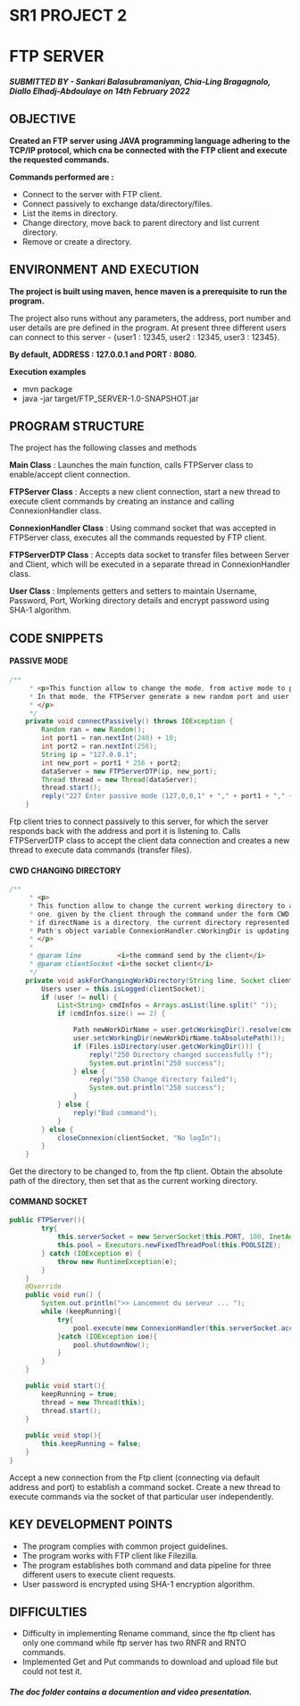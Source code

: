 # **SR1 PROJECT 2**
# **FTP SERVER**
##### _**SUBMITTED BY**_ - **Sankari Balasubramaniyan, Chia-Ling Bragagnolo, Diallo Elhadj-Abdoulaye on 14th February 2022**

## **OBJECTIVE**

**Created an FTP server using JAVA programming language adhering to the TCP/IP protocol, which cna be connected with the FTP client and execute the requested commands.**

**Commands performed are :**
- Connect to the server with FTP client.
- Connect passively to exchange data/directory/files.
- List the items in directory.
- Change directory, move back to parent directory and list current directory.
- Remove or create a directory.

## **ENVIRONMENT AND EXECUTION**

**The project is built using maven, hence maven is a prerequisite to run the program.** 

The project also runs without any parameters, the address, port number and user details are pre defined in the program.
At present three different users can connect to this server - {user1 : 12345, user2 : 12345, user3 : 12345}.

**By default, ADDRESS : 127.0.0.1 and PORT : 8080.**

**Execution examples**

- mvn package
- java -jar target/FTP_SERVER-1.0-SNAPSHOT.jar

## **PROGRAM STRUCTURE**

The project has the following classes and methods

**Main Class** : Launches the main function, calls FTPServer class to enable/accept client connection.

**FTPServer Class** : Accepts a new client connection, start a new thread to execute client commands by creating an instance and calling ConnexionHandler class.

**ConnexionHandler Class** : Using command socket that was accepted in FTPServer class, executes all the commands requested by FTP client.

**FTPServerDTP Class** : Accepts data socket to transfer files between Server and Client, which will be executed in a separate thread in ConnexionHandler class.

**User Class** : Implements getters and setters to maintain Username, Password, Port, Working directory details and encrypt password using SHA-1 algorithm.

## **CODE SNIPPETS**

#### **PASSIVE MODE**

```java
/**
	 * <p>This function allow to change the mode, from active mode to passive mode.
	 * In that mode, the FTPServer generate a new random port and user the same ip to
	 * </p>
	 */
	private void connectPassively() throws IOException {
		Random ran = new Random();
		int port1 = ran.nextInt(240) + 10;
		int port2 = ran.nextInt(256);
		String ip = "127.0.0.1";
		int new_port = port1 * 256 + port2;
		dataServer = new FTPServerDTP(ip, new_port);
		Thread thread = new Thread(dataServer);
		thread.start();
		reply("227 Enter passive mode (127,0,0,1" + "," + port1 + "," + port2 + ")");
	}
```

Ftp client tries to connect passively to this server, for which the server responds back with the address and port it is listening to. Calls FTPServerDTP class to accept the client data connection and creates a new thread to execute data commands (transfer files).

#### **CWD CHANGING DIRECTORY** 

```java
/**
	 * <p>
	 * This function allow to change the current working directory to a new working
	 * one, given by the client through the command under the form CWD directName.
	 * if directName is a directory, the current directory represented by the static
	 * Path's object variable ConnexionHandler.cWorkingDir is updating.
	 * </p>
	 * 
	 * @param line         <i>the command send by the client</i>
	 * @param clientSocket <i>the socket client</i>
	 */
	private void askForChangingWorkDirectory(String line, Socket clientSocket) {
		Users user = this.isLogged(clientSocket);
		if (user != null) {
			List<String> cmdInfos = Arrays.asList(line.split(" "));
			if (cmdInfos.size() == 2) {

				Path newWorkDirName = user.getcWorkingDir().resolve(cmdInfos.get(1));
				user.setcWorkingDir(newWorkDirName.toAbsolutePath());
				if (Files.isDirectory(user.getcWorkingDir())) {
					reply("250 Directory changed successfully !");
					System.out.println("250 success");
				} else {
					reply("550 Change directory failed");
					System.out.println("250 success");
				}
			} else {
				reply("Bad command");
			}
		} else {
			closeConnexion(clientSocket, "No logIn");
		}
	}
```
Get the directory to be changed to, from the ftp client. Obtain the absolute path of the directory, then set that as the current working directory.

#### **COMMAND SOCKET**

```java
public FTPServer(){
        try{
            this.serverSocket = new ServerSocket(this.PORT, 100, InetAddress.getByName(this.host));
            this.pool = Executors.newFixedThreadPool(this.POOLSIZE);
        } catch (IOException e) {
            throw new RuntimeException(e);
        }
    }
    @Override
    public void run() {
        System.out.println(">> Lancement du serveur ... ");
        while (keepRunning){
            try{
                pool.execute(new ConnexionHandler(this.serverSocket.accept()));
            }catch (IOException ioe){
                pool.shutdownNow();
            }
        }
    }

    public void start(){
    	keepRunning = true;
        thread = new Thread(this);
        thread.start();
    }
    
    public void stop(){
    	this.keepRunning = false;
    }
}
```

Accept a new connection from the Ftp client (connecting via default address and port) to establish a command socket. Create a new thread to execute commands via the socket of that particular user independently. 

## **KEY DEVELOPMENT POINTS**

- The program complies with common project guidelines.
- The program works with FTP client like Filezilla.
- The program establishes both command and data pipeline for three different users to execute client requests.
- User password is encrypted using SHA-1 encryption algorithm.

## **DIFFICULTIES**

- Difficulty in implementing Rename command, since the ftp client has only one command while ftp server has two RNFR and RNTO commands.
- Implemented Get and Put commands to download and upload file but could not test it.

#### _The doc folder contains a documention and video presentation._




